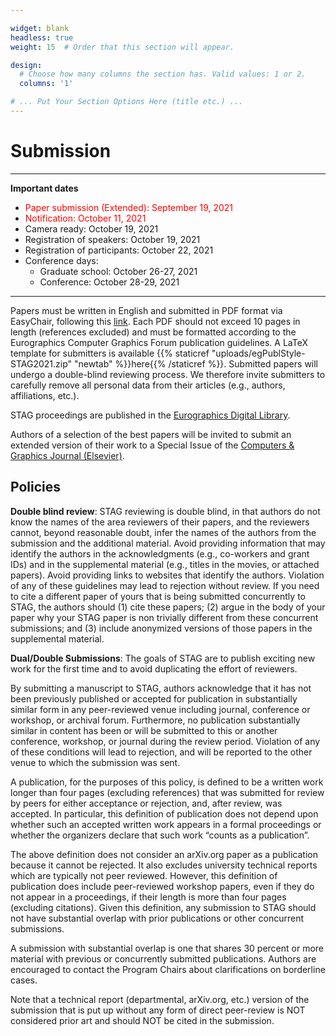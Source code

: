 ```yaml
---

widget: blank
headless: true
weight: 15  # Order that this section will appear.

design:
  # Choose how many columns the section has. Valid values: 1 or 2.
  columns: '1'

# ... Put Your Section Options Here (title etc.) ...
---
```


# Submission

---
**Important dates**

- <span style="color:red">Paper submission (Extended): September 19, 2021</span>
- <span style="color:red">Notification: October 11, 2021</span>
- Camera ready: October 19, 2021
- Registration of speakers: October 19, 2021
- Registration of participants: October 22, 2021
- Conference days:
    - Graduate school: October 26-27, 2021
    - Conference: October 28-29, 2021

---

Papers must be written in English and submitted in PDF format via EasyChair, following this [link](https://easychair.org/account/signin?l=FEfwkbFqMA43jg8XGZbx1D#). Each PDF should not exceed 10 pages in length (references excluded) and must be formatted according to the Eurographics Computer Graphics Forum publication guidelines. A LaTeX template for submitters is available {{% staticref "uploads/egPublStyle-STAG2021.zip" "newtab" %}}here{{% /staticref %}}. Submitted papers will undergo a double-blind reviewing process. We therefore invite submitters to carefully remove all personal data from their articles (e.g., authors, affiliations, etc.).

STAG proceedings are published in the [Eurographics Digital Library](https://diglib.eg.org/).

Authors of a selection of the best papers will be invited to submit an extended version of their work to a Special Issue of the [Computers & Graphics Journal (Elsevier)](https://www.journals.elsevier.com/computers-and-graphics).



## Policies

**Double blind review**: STAG reviewing is double blind, in that authors do not know the names of the area reviewers of their papers, and the reviewers cannot, beyond reasonable doubt, infer the names of the authors from the submission and the additional material. Avoid providing information that may identify the authors in the acknowledgments (e.g., co-workers and grant IDs) and in the supplemental material (e.g., titles in the movies, or attached papers). Avoid providing links to websites that identify the authors. Violation of any of these guidelines may lead to rejection without review. If you need to cite a different paper of yours that is being submitted concurrently to STAG, the authors should (1) cite these papers; (2) argue in the body of your paper why your STAG paper is non trivially different from these concurrent submissions; and (3) include anonymized versions of those papers in the supplemental material.

**Dual/Double Submissions**: The goals of STAG are to publish exciting new work for the first time and to avoid duplicating the effort of reviewers.

By submitting a manuscript to STAG, authors acknowledge that it has not been previously published or accepted for publication in substantially similar form in any peer-reviewed venue including journal, conference or workshop, or archival forum. Furthermore, no publication substantially similar in content has been or will be submitted to this or another conference, workshop, or journal during the review period. Violation of any of these conditions will lead to rejection, and will be reported to the other venue to which the submission was sent.

A publication, for the purposes of this policy, is defined to be a written work longer than four pages (excluding references) that was submitted for review by peers for either acceptance or rejection, and, after review, was accepted. In particular, this definition of publication does not depend upon whether such an accepted written work appears in a formal proceedings or whether the organizers declare that such work “counts as a publication”.

The above definition does not consider an arXiv.org paper as a publication because it cannot be rejected. It also excludes university technical reports which are typically not peer reviewed. However, this definition of publication does include peer-reviewed workshop papers, even if they do not appear in a proceedings, if their length is more than four pages (excluding citations). Given this definition, any submission to STAG should not have substantial overlap with prior publications or other concurrent submissions.

A submission with substantial overlap is one that shares 30 percent or more material with previous or concurrently submitted publications. Authors are encouraged to contact the Program Chairs about clarifications on borderline cases.

Note that a technical report (departmental, arXiv.org, etc.) version of the submission that is put up without any form of direct peer-review is NOT considered prior art and should NOT be cited in the submission.
